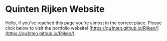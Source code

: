 # Quinten Rijken Website
Hello, if you've reached this page you're almost in the correct place. Please click below to visit the portfolio website!
[https://qu1nten.github.io/Rijken/](https://qu1nten.github.io/Rijken/)